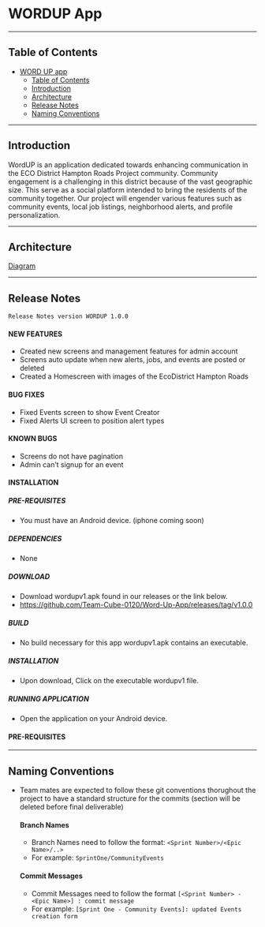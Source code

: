 # WORDUP App

---
## Table of Contents

- [WORD UP app](#word-up-app)
  - [Table of Contents](#table-of-contents)
  - [Introduction](#introduction)
  - [Architecture](#architecture)
  - [Release Notes](#release-notes)
  - [Naming Conventions](#naming-conventions)

---
## Introduction

WordUP is an application dedicated towards enhancing communication in the ECO District Hampton Roads Project community. Community engagement is a challenging in this district because of the vast geographic size. This serve as a social platform intended to bring the residents of the community together. Our project will engender various features such as community events, local job listings, neighborhood alerts, and profile personalization. 

---

## Architecture
[Diagram](assets/snack-icon.png)

---

## Release Notes
    Release Notes version WORDUP 1.0.0

#### NEW FEATURES
* Created new screens and management features for admin account
* Screens auto update when new alerts,  jobs, and events are posted or deleted
* Created a Homescreen with images of the EcoDistrict Hampton Roads

#### BUG FIXES
* Fixed Events screen to show Event Creator
* Fixed Alerts UI screen to position alert types
#### KNOWN BUGS
* Screens do not have pagination 
* Admin can’t signup for an event

#### INSTALLATION
  ##### PRE-REQUISITES
* You must have an Android device. (iphone coming soon)
    
##### DEPENDENCIES
* None
    
##### DOWNLOAD
* Download wordupv1.apk found in our releases or the link below.
* https://github.com/Team-Cube-0120/Word-Up-App/releases/tag/v1.0.0
    
##### BUILD
* No build necessary for this app wordupv1.apk contains an executable.
    
##### INSTALLATION
* Upon download, Click on the executable wordupv1 file.
     
##### RUNNING APPLICATION
* Open the application on your Android device. 

#### PRE-REQUISITES


---

## Naming Conventions

- Team mates are expected to follow these git conventions thorughout the project to have a standard structure for the commits (section will be deleted before final deliverable)

    #### Branch Names
    - Branch Names need to follow the format: `<Sprint Number>/<Epic Name>/..>`
    - For example: `SprintOne/CommunityEvents`

    #### Commit Messages
    - Commit Messages need to follow the format `[<Sprint Number> - <Epic Name>] : commit message`
    - For example: `[Sprint One - Community Events]: updated Events creation form`

